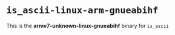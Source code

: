 # `is_ascii-linux-arm-gnueabihf`

This is the **armv7-unknown-linux-gnueabihf** binary for `is_ascii`
